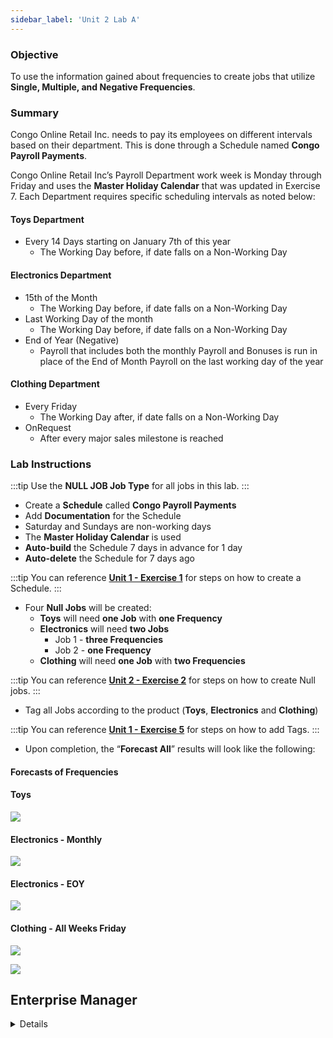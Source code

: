 ```yaml
---
sidebar_label: 'Unit 2 Lab A'
---
```


### Objective 

To use the information gained about frequencies to create jobs that utilize **Single, Multiple, and Negative Frequencies**.

### Summary

Congo Online Retail Inc. needs to pay its employees on different intervals based on their department. This is done through a Schedule named **Congo Payroll Payments**.

Congo Online Retail Inc’s Payroll Department work week is Monday through Friday and uses the **Master Holiday Calendar** that was updated in Exercise 7. Each Department requires specific scheduling intervals as noted below:

#### Toys Department

* Every 14 Days starting on January 7th of this year
  * The Working Day before, if date falls on a Non-Working Day  

#### Electronics Department

* 15th of the Month
  * The Working Day before, if date falls on a Non-Working Day
* Last Working Day of the month
  * The Working Day before, if date falls on a Non-Working Day
* End of Year (Negative)
  * Payroll that includes both the monthly Payroll and Bonuses is run in place of the End of Month Payroll on the last working day of the year  

#### Clothing Department

* Every Friday
  * The Working Day after, if date falls on a Non-Working Day
* OnRequest
  * After every major sales milestone is reached

### Lab Instructions  

:::tip 
Use the **NULL JOB Job Type** for all jobs in this lab.
:::

* Create a **Schedule** called **Congo Payroll Payments**
* Add **Documentation** for the Schedule 
* Saturday and Sundays are non-working days
* The **Master Holiday Calendar** is used
* **Auto-build** the Schedule 7 days in advance for 1 day
* **Auto-delete** the Schedule for 7 days ago

:::tip
You can reference [**Unit 1 - Exercise 1**](/docs/Unit%201%20Exercise%201.md) for steps on how to create a Schedule.
:::

* Four **Null Jobs** will be created:
  * **Toys** will need **one Job** with **one Frequency**
  * **Electronics** will need **two Jobs**  
    * Job 1 - **three Frequencies** 
    * Job 2 - **one Frequency**
  * **Clothing** will need **one Job** with **two Frequencies**

:::tip
You can reference [**Unit 2 - Exercise 2**](/docs/Unit%202%20Exercise%202.md) for steps on how to create Null jobs.
:::

* Tag all Jobs according to the product (**Toys**, **Electronics** and **Clothing**)

:::tip
You can reference [**Unit 1 - Exercise 5**](/docs/Unit%201%20Exercise%205.md) for steps on how to add Tags.
:::

* Upon completion, the “**Forecast All**” results will look like the following:

#### Forecasts of Frequencies

#### Toys
![](../static/imgbasic/SM_Forecast-Interval_Lab.png)

#### Electronics - Monthly
![](../static/imgbasic/SM_Frequency_NotEOY_LabA.png)

#### Electronics - EOY
![](../static/imgbasic/Electronics_EOY_Frequency_LabA.png)

#### Clothing - All Weeks Friday
![](../static/imgbasic/Clothing_Friday_Frequency_LabA.png)

![](../static/imgbasic/Clothing_OnRequest_Frequency_LabA.png)

## Enterprise Manager

<details>

<!--
<video width="320" height="240" controls>
  <source src="videobasic/U2LabA.mp4" type="video/mp4"></source>
Your browser does not support the video tag.
</video>
-->

:::tip [Walkthrough Video - Unit 2 Lab A](../static/videobasic/U2LabA.mp4)

:::

**Lab Instructions**:    

:::note
USE NULL JOB TYPE FOR ALL JOBS IN THIS LAB
:::

*	Create a Schedule named **Congo Payroll Payments**
*	Monday through Friday are working days
*	The **Master Holiday Calendar** is used
*	Auto-build the Schedule 7 days in advance for 1 day
*	Auto-delete the Schedule for 7 days ago
*	Add Documentation for the Schedule 

*	Four Null Jobs will be created:

*	**Toys** will need **one Job** with **one Frequency**

*	**Electronics** will need **two Jobs**  
  *	Job 1 - **three Frequencies** 
  *	Job 2 - **one Frequency**

*	**Clothing** will need **one Job** with **two Frequencies**

*	Tag all Jobs according to the product (**Toys**, **Electronics** and **Clothing**)

Upon completion, the “**Forecast All**” results will look like the following:

#### Toys

![Picture268](../static/imgbasic/268.png)

#### Electronics - Not End of Year

![Picture269](../static/imgbasic/269.png)

#### Electronics - End of Year

![Picture270](../static/imgbasic/270.png)

#### Clothing
 
![Picture271](../static/imgbasic/271.png)

![Picture272](../static/imgbasic/272.png)

</details>
